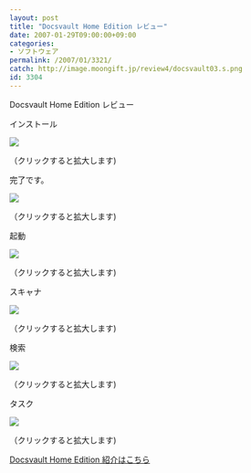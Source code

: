 ```yaml
---
layout: post
title: "Docsvault Home Edition レビュー"
date: 2007-01-29T09:00:00+09:00
categories:
- ソフトウェア
permalink: /2007/01/3321/
catch: http://image.moongift.jp/review4/docsvault03.s.png
id: 3304
---
```

Docsvault Home Edition レビュー  
<!--more-->

インストール

  

[![](http://image.moongift.jp/review4/docsvault01.s.png)](http://image.moongift.jp/review4/docsvault01.png)  
  
（クリックすると拡大します)

  

完了です。

  

[![](http://image.moongift.jp/review4/docsvault02.s.png)](http://image.moongift.jp/review4/docsvault02.png)  
  
（クリックすると拡大します)

  

起動

  

[![](http://image.moongift.jp/review4/docsvault12.s.png)](http://image.moongift.jp/review4/docsvault12.png)  
  
（クリックすると拡大します)

  

スキャナ

  

[![](http://image.moongift.jp/review4/docsvault03.s.png)](http://image.moongift.jp/review4/docsvault03.png)  
  
（クリックすると拡大します)

  

検索

  

[![](http://image.moongift.jp/review4/docsvault04.s.png)](http://image.moongift.jp/review4/docsvault04.png)  
  
（クリックすると拡大します)

  

タスク

  

[![](http://image.moongift.jp/review4/docsvault05.s.png)](http://image.moongift.jp/review4/docsvault05.png)  
  
（クリックすると拡大します)

  

[Docsvault Home Edition 紹介はこちら](http://oss.moongift.jp/intro/i-3318.html)

